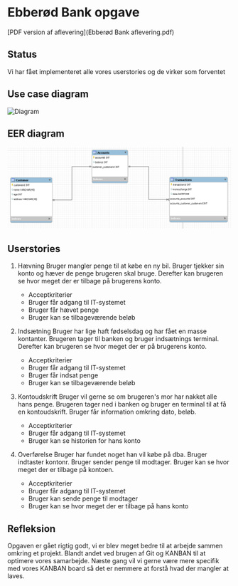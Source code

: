 # Ebberød Bank opgave

[PDF version af aflevering](Ebberød Bank aflevering.pdf)

## Status

Vi har fået implementeret alle vores userstories og de virker som forventet

## Use case diagram

![Diagram](src/main/resources/Ebberød_Bank_1.0_usecase_diagram.png)

## EER diagram

![Diagram](src/main/resources/EER_Diagram_billede.png)

## Userstories

1. Hævning
   Bruger mangler penge til at købe en ny bil.
   Bruger tjekker sin konto og hæver de penge brugeren skal bruge.
   Derefter kan brugeren se hvor meget der er tilbage på brugerens konto.

   - Acceptkriterier
   - Bruger får adgang til IT-systemet
   - Bruger får hævet penge
   - Bruger kan se tilbageværende beløb

2. Indsætning
   Bruger har lige haft fødselsdag og har fået en masse kontanter.
   Brugeren tager til banken og bruger indsætnings terminal.
   Derefter kan brugeren se hvor meget der er på brugerens konto.

   - Acceptkriterier
   - Bruger får adgang til IT-systemet
   - Bruger får indsat penge
   - Bruger kan se tilbageværende beløb

3. Kontoudskrift
   Bruger vil gerne se om brugeren's mor har nakket alle hans penge.
   Brugeren tager ned i banken og bruger en terminal til at få en kontoudskrift.
   Bruger får information omkring dato, beløb.

   - Acceptkriterier
   - Bruger får adgang til IT-systemet
   - Bruger kan se historien for hans konto

4. Overførelse
   Bruger har fundet noget han vil købe på dba.
   Bruger indtaster kontonr.
   Bruger sender penge til modtager.
   Bruger kan se hvor meget der er tilbage på kontoen.

   - Acceptkriterier
   - Bruger får adgang til IT-systemet
   - Bruger kan sende penge til modtager
   - Bruger kan se hvor meget der er tilbage på hans konto
	
## Refleksion

Opgaven er gået rigtig godt, vi er blev meget bedre til at arbejde sammen omkring et projekt. 
Blandt andet ved brugen af Git og KANBAN til at optimere vores samarbejde. 
Næste gang vil vi gerne være mere specifik med vores KANBAN board så det er nemmere at 
forstå hvad der mangler at laves. 





